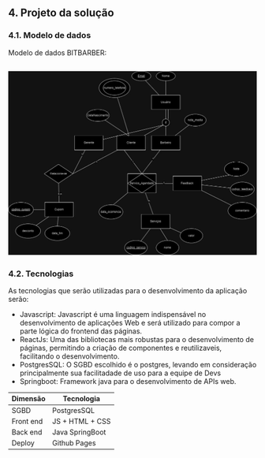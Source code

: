 ## 4. Projeto da solução

### 4.1. Modelo de dados

Modelo de dados BITBARBER:

![Exemplo de um modelo relacional](images/modelagem-dados-bit-barber3.jpg "Exemplo de Modelo Relacional.")
---

### 4.2. Tecnologias

As tecnologias que serão utilizadas para o desenvolvimento da aplicação serão:
- Javascript: Javascript é uma linguagem indispensável no desenvolvimento de aplicações Web e será utilizado para compor a parte lógica do frontend das páginas.
- ReactJs: Uma das bibliotecas mais robustas para o desenvolvimento de páginas, permitindo a criação de componentes e reutilizaveis, facilitando o desenvolvimento.
- PostgresSQL: O SGBD escolhido é o postgres, levando em consideração principalmente sua facilitadade de uso para a equipe de Devs
- Springboot: Framework java para o desenvolvimento de APIs web.

| **Dimensão**   | **Tecnologia**  |
| ---            | ---             |
| SGBD           | PostgresSQL           |
| Front end      | JS + HTML + CSS     |
| Back end       | Java SpringBoot |
| Deploy         | Github Pages    |


